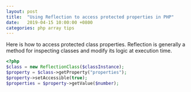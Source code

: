 ```yaml
---
layout: post
title:  "Using Reflection to access protected properties in PHP"
date:   2019-04-15 10:00:00 +0800
categories: php array tips
---
```

Here is how to access protected class properties. Reflection is generally a method for   inspecting classes and modify its logic at execution time.

```php
<?php
$class = new ReflectionClass($classInstance);
$property = $class->getProperty("properties");
$property->setAccessible(true);
$properties = $property->getValue($number);
```